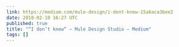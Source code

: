 ```yaml
---
link: https://medium.com/mule-design/i-dont-know-15a6aca3bee2
date: 2018-02-10 16:27 UTC
published: true
title: "“I don’t know“ – Mule Design Studio – Medium"
tags: []
---
```



